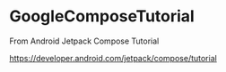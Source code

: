 # GoogleComposeTutorial
From Android Jetpack Compose Tutorial

https://developer.android.com/jetpack/compose/tutorial
